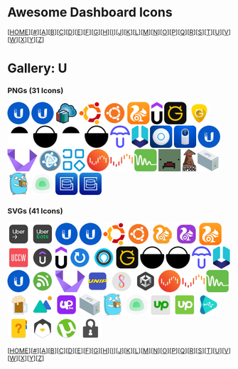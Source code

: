# Awesome Dashboard Icons

[[HOME](..)][[#](gallery.md)][[A](gallery-a.md)][[B](gallery-b.md)][[C](gallery-c.md)][[D](gallery-d.md)][[E](gallery-e.md)][[F](gallery-f.md)][[G](gallery-g.md)][[H](gallery-h.md)][[I](gallery-i.md)][[J](gallery-j.md)][[K](gallery-k.md)][[L](gallery-l.md)][[M](gallery-m.md)][[N](gallery-n.md)][[O](gallery-o.md)][[P](gallery-p.md)][[Q](gallery-q.md)][[R](gallery-r.md)][[S](gallery-s.md)][[T](gallery-t.md)][[U](gallery-u.md)][[V](gallery-v.md)][[W](gallery-w.md)][[X](gallery-x.md)][[Y](gallery-y.md)][[Z](gallery-z.md)]

# Gallery: U

### PNGs (31 Icons)

<img src="../icons/ubiquiti-networks.png" alt="ubiquiti-networks" height="50"> <img src="../icons/ubiquiti.png" alt="ubiquiti" height="50"> <img src="../icons/ubooquity.png" alt="ubooquity" height="50"> <img src="../icons/ubuntu-alt.png" alt="ubuntu-alt" height="50"> <img src="../icons/ubuntu.png" alt="ubuntu" height="50"> <img src="../icons/uc-browser.png" alt="uc-browser" height="50"> <img src="../icons/udemy.png" alt="udemy" height="50"> <img src="../icons/ultimate-guitar.png" alt="ultimate-guitar" height="50"> <img src="../icons/ultimateguitar.png" alt="ultimateguitar" height="50"> <img src="../icons/umami-analytics-light.png" alt="umami-analytics-light" height="50"> <img src="../icons/umami-analytics.png" alt="umami-analytics" height="50"> <img src="../icons/umami-light.png" alt="umami-light" height="50"> <img src="../icons/umami.png" alt="umami" height="50"> <img src="../icons/umbrel.png" alt="umbrel" height="50"> <img src="../icons/unbound.png" alt="unbound" height="50"> <img src="../icons/unifi-controller.png" alt="unifi-controller" height="50"> <img src="../icons/unifi-protect.png" alt="unifi-protect" height="50"> <img src="../icons/unifi.png" alt="unifi" height="50"> <img src="../icons/unimus.png" alt="unimus" height="50"> <img src="../icons/universal-media-server.png" alt="universal-media-server" height="50"> <img src="../icons/unmanic.png" alt="unmanic" height="50"> <img src="../icons/unraid-alt.png" alt="unraid-alt" height="50"> <img src="../icons/unraid.png" alt="unraid" height="50"> <img src="../icons/untangle.png" alt="untangle" height="50"> <img src="../icons/unturned.png" alt="unturned" height="50"> <img src="../icons/updog.png" alt="updog" height="50"> <img src="../icons/ups.png" alt="ups" height="50"> <img src="../icons/upsnap.png" alt="upsnap" height="50"> <img src="../icons/uptime-kuma.png" alt="uptime-kuma" height="50"> <img src="../icons/urbackup-server.png" alt="urbackup-server" height="50"> <img src="../icons/urbackup.png" alt="urbackup" height="50">

### SVGs (41 Icons)

<img src="../icons/uber-driver.svg" alt="uber-driver" height="50"> <img src="../icons/uber-eats.svg" alt="uber-eats" height="50"> <img src="../icons/ubiquiti-networks.svg" alt="ubiquiti-networks" height="50"> <img src="../icons/ubiquiti.svg" alt="ubiquiti" height="50"> <img src="../icons/ubuntu-alt.svg" alt="ubuntu-alt" height="50"> <img src="../icons/ubuntu.svg" alt="ubuntu" height="50"> <img src="../icons/uc-browser-mini.svg" alt="uc-browser-mini" height="50"> <img src="../icons/uc-browser-turbo.svg" alt="uc-browser-turbo" height="50"> <img src="../icons/uc-browser.svg" alt="uc-browser" height="50"> <img src="../icons/uccw.svg" alt="uccw" height="50"> <img src="../icons/udemy-business.svg" alt="udemy-business" height="50"> <img src="../icons/udemy.svg" alt="udemy" height="50"> <img src="../icons/uhabits.svg" alt="uhabits" height="50"> <img src="../icons/ultimate-alexa.svg" alt="ultimate-alexa" height="50"> <img src="../icons/ultimate-guitar.svg" alt="ultimate-guitar" height="50"> <img src="../icons/umami-analytics.svg" alt="umami-analytics" height="50"> <img src="../icons/umami.svg" alt="umami" height="50"> <img src="../icons/umbrel.svg" alt="umbrel" height="50"> <img src="../icons/unbound.svg" alt="unbound" height="50"> <img src="../icons/unifi.svg" alt="unifi" height="50"> <img src="../icons/unified-remote.svg" alt="unified-remote" height="50"> <img src="../icons/unimus.svg" alt="unimus" height="50"> <img src="../icons/unip.svg" alt="unip" height="50"> <img src="../icons/unistory.svg" alt="unistory" height="50"> <img src="../icons/unity.svg" alt="unity" height="50"> <img src="../icons/unraid-alt.svg" alt="unraid-alt" height="50"> <img src="../icons/unraid.svg" alt="unraid" height="50"> <img src="../icons/untangle.svg" alt="untangle" height="50"> <img src="../icons/untappd.svg" alt="untappd" height="50"> <img src="../icons/unusual-wallpapers.svg" alt="unusual-wallpapers" height="50"> <img src="../icons/uplive.svg" alt="uplive" height="50"> <img src="../icons/ups.svg" alt="ups" height="50"> <img src="../icons/upsnap.svg" alt="upsnap" height="50"> <img src="../icons/uptime-kuma.svg" alt="uptime-kuma" height="50"> <img src="../icons/upwork-freelancer.svg" alt="upwork-freelancer" height="50"> <img src="../icons/upwork.svg" alt="upwork" height="50"> <img src="../icons/usb-audio-player.svg" alt="usb-audio-player" height="50"> <img src="../icons/user-manual.svg" alt="user-manual" height="50"> <img src="../icons/userland.svg" alt="userland" height="50"> <img src="../icons/utorrent.svg" alt="utorrent" height="50"> <img src="../icons/utox.svg" alt="utox" height="50">

[[HOME](..)][[#](gallery.md)][[A](gallery-a.md)][[B](gallery-b.md)][[C](gallery-c.md)][[D](gallery-d.md)][[E](gallery-e.md)][[F](gallery-f.md)][[G](gallery-g.md)][[H](gallery-h.md)][[I](gallery-i.md)][[J](gallery-j.md)][[K](gallery-k.md)][[L](gallery-l.md)][[M](gallery-m.md)][[N](gallery-n.md)][[O](gallery-o.md)][[P](gallery-p.md)][[Q](gallery-q.md)][[R](gallery-r.md)][[S](gallery-s.md)][[T](gallery-t.md)][[U](gallery-u.md)][[V](gallery-v.md)][[W](gallery-w.md)][[X](gallery-x.md)][[Y](gallery-y.md)][[Z](gallery-z.md)]

